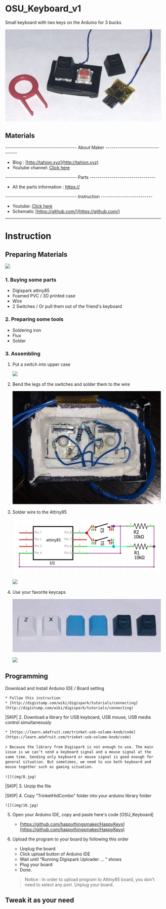 # OSU_Keyboard_v1
Small keyboard with two keys on the Arduino for 3 bucks

![](img/Photo.JPG)

## Materials

------------------------------------ About Maker ---------------------------------

- Blog : [http://tahion.xyz](http://tahion.xyz)
- Youtube channel: [Click here](https://www.youtube.com/channel/UCu-OKHq4bUrGx2uvRN6EB4A)

------------------------------------ Parts ---------------------------------

- All the parts information : [https://](https://)

------------------------------------ Instruction --------------------------

- Youtube: [Click here](https://youtu.be/)
- Schematic [https://github.com/](https://github.com/)

---

# Instruction

## Preparing Materials

![](img/materials.JPG)

### 1. Buying some parts

- Digispark attiny85
- Foamed PVC / 3D printed case
- Wire
- 2 Switches / Or pull them out of the friend's keyboard

### 2. Preparing some tools

- Soldering iron
- Flux
- Solder

### 3. Assembling

1. Put a switch into upper case
    
    ![](img/1.JPG)

2. Bend the legs of the switches and solder them to the wire
    
    ![](img/2.jpg)

3. Solder wire to the Attiny85
    
    ![](img/3.png)
    
    ![](img/4.jpg)

5. Use your favorite keycaps

    ![](img/5.jpg)
    
    ![](img/6.jpg)

## Programming

Download and Install Arduino IDE / Board setting

    * Follow this instruction
    * [http://digistump.com/wiki/digispark/tutorials/connecting](http://digistump.com/wiki/digispark/tutorials/connecting)

|SKIP| 2. Download a library for USB keyboard, USB mouse, USB media control simultaneously

    * [https://learn.adafruit.com/trinket-usb-volume-knob/code](https://learn.adafruit.com/trinket-usb-volume-knob/code)

    > Because the library from Digispark is not enough to use. The main issue is we can’t send a keyboard signal and a mouse signal at the same time. Sending only keyboard or mouse signal is good enough for general situation. But sometimes, we need to use both keyboard and mouse together such as gaming situation.

    ![](img/8.jpg)

|SKIP| 3. Unzip the file

|SKIP| 4. Copy “TrinketHidCombo” folder into your arduino library folder
    
    ![](img/10.jpg)

5. Open your Arduino IDE, copy and paste here's code [OSU_Keyboard]
    
    * [https://github.com/happythingsmaker/HappyKeys](https://github.com/happythingsmaker/HappyKeys)

6. Upload the program to your board by following this order

    - Unplug the board
    - Click upload button of Arduino IDE
    - Wait until “Running Digispark Uploader … “ shows
    - Plug your board
    - Done.

    > Notice : In order to upload program to Attiny85 board, you don’t need to select any port. Unplug your board.

## Tweak it as your need
